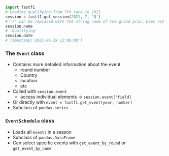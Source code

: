 
```python 
import fastf1
# Loading qualifying from 7th race in 2021
session = fastf1.get_session(2021, 7, 'Q')
# '7' can be replaced with the string name of the grand prix. Does not have to match the exact official name.
session.name
# 'Qualifying'
session.date
# Timestamp('2021-06-19 13:00:00')
```


### The `Event` class 
- Contains more detailed information about the event
	- round number
	- Country
	- location
	- etc 
- Called with `session.event`
	- access individual elements -> `session.event['field]`
- Or directly with `event = fastf1.get_event(year, number)`
- Subclass of `pandas.series`


### `EventSchedule`  class 
- Loads all `events` in a season
- Subclass of `pandas.DataFrame`
- Can select specific events with `get_event_by_round` or `get_event_by_name`